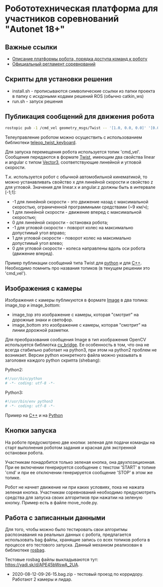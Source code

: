 # Робототехническая платформа для участников соревнований "Autonet 18+"

## Важные ссылки

* [Описание платформы робота, порядка доступа команд к роботу](https://docs.google.com/document/d/1wRQyuIwhhfYffbE6CxJ1mTlKcZbFuP9l5_G1zhkKjcg)
* [Официальный регламент соревнований](https://www.russianrobotics.ru/competition/competition/autonet/autonet-18/)

## Скрипты для установки решения
* install.sh - прописываются символические ссылки из папки проекта в папку с исхдоными кодами решений ROS (обычно catkin_ws)
* run.sh - запуск решения

## Публикация сообщений для движения робота 

```bash
rostopic pub -1 /cmd_vel geometry_msgs/Twist -- '[1.0, 0.0, 0.0]' '[0.0, 0.0, 0.0]'
```

Телеуправление роботом можно осуществить с использованием библиотеки [teleop_twist_keyboard](https://github.com/ros-teleop/teleop_twist_keyboard).

Для запуска перемещения робота используется топик 'cmd_vel'. Сообщения передаются в формате [Twist](http://docs.ros.org/melodic/api/geometry_msgs/html/msg/Twist.html), имеющим два свойства linear и angular с типом [Vector3](http://docs.ros.org/melodic/api/geometry_msgs/html/msg/Vector3.html), соответствующие линейной и угловой скорости. 

Т.к. используется робот с обычной автомобильной кинематикой, то можно устанавливать свойство x для линейной скорости и свойство z для угловой. Значения для linear.x и angular.z должны быть в интервале [-1;1]:
* -1 для линейной скорости - это движение назад с максимальной скоростью, ограниченной программными средствами (~9 км/ч);
* 1 для линейной скорости - движение вперед с максимальной скоростью;
* 0 для линейной скорости - остановка робота;
* -1 для угловой скорости - поворот колес на максимально допустимый угол вправо;
* 1 для угловой скорости - поворот колес на максимально допустимый угол влево;
* 0 для угловой скорости - колеса направлены вдоль оси робота (движение вперед).


Пример публикации сообщений типа Twist для [python](https://www.programcreek.com/python/example/70251/geometry_msgs.msg.Twist) и для [C++](https://clearpathrobotics.com/blog/2014/09/ros-101-creating-node/). Необходимо помнить про названия топиков (в текущем решении это 'cmd_vel').

## Изображения с камеры

Изображения с камеры публикуются в формате [Image](http://docs.ros.org/melodic/api/sensor_msgs/html/msg/Image.html) в два топика: image_top и image_bottom:
* image_top это изображение с камеры, которая "смотрит" на дорожные знаки и светофор.
* image_bottom это изображение с камеры, которая "смотрит" на линии дорожной разметки.

Для преобразования сообщения Image в тип изображения OpenCV используется библиотка [cv_bridge](http://wiki.ros.org/cv_bridge). Ее особенность в том, что она не всегда стабильно работает на python3, при этом на python2 проблем не возникает. Версии python конкретного файла можно указывать в заголовке каждого python скрипта (shebang):

Python2:
```python
#!/usr/bin/python
# -*- coding: utf-8 -*-
```

Python3:
```python
#!/usr/bin/env python3
# -*- coding: utf-8 -*-
```
Пример на [C++](http://wiki.ros.org/image_transport/Tutorials/SubscribingToImages) и на [Python](http://wiki.ros.org/rospy_tutorials/Tutorials/WritingImagePublisherSubscriber)

## Кнопки запуска

На роботе предусмотрено две кнопки: зеленая для подачи команды на старт выполнения роботом задания и красная для экстренной остановки робота.

Участникам понадобится только зеленая кнопка, она двухпозиционная. При ее включении генерируется сообщение с текстом 'START' в топике 'cmd' и при ее отключении генерируется сообщение 'STOP' в этом же топике.

Робот не начнет движение ни при каких условиях, пока не нажата зеленая кнопка. Участникам соревнований необходимо предусмотреть средства для запуска своих алгоритмов при нажатии на зеленую кнопку. Пример есть в файле move_node.py.

## Работа с записанныи данными
Для того, чтобы можно было тестировать свои алгоритмы распознавания на реальных данных с робота, предлагается использовать bag файлы, хранящие запись со всех топиков робота в процессе его тестового запуска. Данный механизм реализован в библиотеке [rosbag](http://wiki.ros.org/rosbag).

Тестовые rosbag файлы выкладываются тут: https://yadi.sk/d/APE45bWswA_2UA.
* 2020-08-12-09-26-15.bag.zip - тестовый проезд по корридору. Работают 2 камеры и лидар.